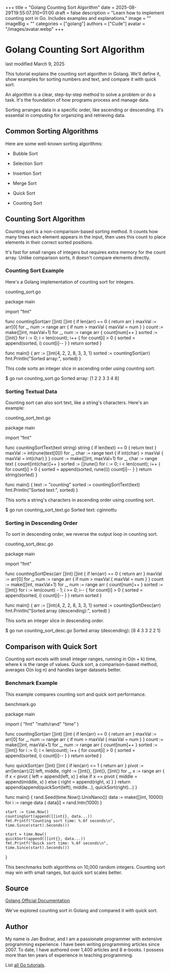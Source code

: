 +++
title = "Golang Counting Sort Algorithm"
date = 2025-08-29T19:55:07.310+01:00
draft = false
description = "Learn how to implement counting sort in Go. Includes examples and explanations."
image = ""
imageBig = ""
categories = ["golang"]
authors = ["Cude"]
avatar = "/images/avatar.webp"
+++

# Golang Counting Sort Algorithm

last modified March 9, 2025

This tutorial explains the counting sort algorithm in Golang. We'll define it,
show examples for sorting numbers and text, and compare it with quick sort.

An algorithm is a clear, step-by-step method to solve a problem or
do a task. It's the foundation of how programs process and manage data.

Sorting arranges data in a specific order, like ascending or
descending. It's essential in computing for organizing and retrieving data.

## Common Sorting Algorithms

Here are some well-known sorting algorithms:

- Bubble Sort

- Selection Sort

- Insertion Sort

- Merge Sort

- Quick Sort

- Counting Sort

## Counting Sort Algorithm

Counting sort is a non-comparison-based sorting method. It counts how many times
each element appears in the input, then uses this count to place elements in
their correct sorted positions.

It's fast for small ranges of integers but requires extra memory for the count
array. Unlike comparison sorts, it doesn't compare elements directly.

### Counting Sort Example

Here's a Golang implementation of counting sort for integers.

counting_sort.go
  

package main

import "fmt"

func countingSort(arr []int) []int {
    if len(arr) == 0 {
        return arr
    }
    maxVal := arr[0]
    for _, num := range arr {
        if num &gt; maxVal {
            maxVal = num
        }
    }
    count := make([]int, maxVal+1)
    for _, num := range arr {
        count[num]++
    }
    sorted := []int{}
    for i := 0; i &lt; len(count); i++ {
        for count[i] &gt; 0 {
            sorted = append(sorted, i)
            count[i]--
        }
    }
    return sorted
}

func main() {
    arr := []int{4, 2, 2, 8, 3, 3, 1}
    sorted := countingSort(arr)
    fmt.Println("Sorted array:", sorted)
}

This code sorts an integer slice in ascending order using counting sort.

$ go run counting_sort.go
Sorted array: [1 2 2 3 3 4 8]

### Sorting Textual Data

Counting sort can also sort text, like a string's characters. Here's an example:

counting_sort_text.go
  

package main

import "fmt"

func countingSortText(text string) string {
    if len(text) == 0 {
        return text
    }
    maxVal := int(rune(text[0]))
    for _, char := range text {
        if int(char) &gt; maxVal {
            maxVal = int(char)
        }
    }
    count := make([]int, maxVal+1)
    for _, char := range text {
        count[int(char)]++
    }
    sorted := []rune{}
    for i := 0; i &lt; len(count); i++ {
        for count[i] &gt; 0 {
            sorted = append(sorted, rune(i))
            count[i]--
        }
    }
    return string(sorted)
}

func main() {
    text := "counting"
    sorted := countingSortText(text)
    fmt.Println("Sorted text:", sorted)
}

This sorts a string's characters in ascending order using counting sort.

$ go run counting_sort_text.go
Sorted text: cginnottu

### Sorting in Descending Order

To sort in descending order, we reverse the output loop in counting sort.

counting_sort_desc.go
  

package main

import "fmt"

func countingSortDesc(arr []int) []int {
    if len(arr) == 0 {
        return arr
    }
    maxVal := arr[0]
    for _, num := range arr {
        if num &gt; maxVal {
            maxVal = num
        }
    }
    count := make([]int, maxVal+1)
    for _, num := range arr {
        count[num]++
    }
    sorted := []int{}
    for i := len(count) - 1; i &gt;= 0; i-- {
        for count[i] &gt; 0 {
            sorted = append(sorted, i)
            count[i]--
        }
    }
    return sorted
}

func main() {
    arr := []int{4, 2, 2, 8, 3, 3, 1}
    sorted := countingSortDesc(arr)
    fmt.Println("Sorted array (descending):", sorted)
}

This sorts an integer slice in descending order.

$ go run counting_sort_desc.go
Sorted array (descending): [8 4 3 3 2 2 1]

## Comparison with Quick Sort

Counting sort excels with small integer ranges, running in O(n + k) time, where
k is the range of values. Quick sort, a comparison-based method, averages O(n
log n) and handles larger datasets better.

### Benchmark Example

This example compares counting sort and quick sort performance.

benchmark.go
  

package main

import (
    "fmt"
    "math/rand"
    "time"
)

func countingSort(arr []int) []int {
    if len(arr) == 0 {
        return arr
    }
    maxVal := arr[0]
    for _, num := range arr {
        if num &gt; maxVal {
            maxVal = num
        }
    }
    count := make([]int, maxVal+1)
    for _, num := range arr {
        count[num]++
    }
    sorted := []int{}
    for i := 0; i &lt; len(count); i++ {
        for count[i] &gt; 0 {
            sorted = append(sorted, i)
            count[i]--
        }
    }
    return sorted
}

func quickSort(arr []int) []int {
    if len(arr) &lt;= 1 {
        return arr
    }
    pivot := arr[len(arr)/2]
    left, middle, right := []int{}, []int{}, []int{}
    for _, x := range arr {
        if x &lt; pivot {
            left = append(left, x)
        } else if x == pivot {
            middle = append(middle, x)
        } else {
            right = append(right, x)
        }
    }
    return append(append(quickSort(left), middle...), quickSort(right)...)
}

func main() {
    rand.Seed(time.Now().UnixNano())
    data := make([]int, 10000)
    for i := range data {
        data[i] = rand.Intn(1000)
    }

    start := time.Now()
    countingSort(append([]int{}, data...))
    fmt.Printf("Counting sort time: %.6f seconds\n", time.Since(start).Seconds())

    start = time.Now()
    quickSort(append([]int{}, data...))
    fmt.Printf("Quick sort time: %.6f seconds\n", time.Since(start).Seconds())
}

This benchmarks both algorithms on 10,000 random integers. Counting sort may
win with small ranges, but quick sort scales better.

## Source

[Golang Official Documentation](https://golang.org/doc/)

We've explored counting sort in Golang and compared it with quick sort.

## Author

My name is Jan Bodnar, and I am a passionate programmer with extensive
programming experience. I have been writing programming articles since 2007.
To date, I have authored over 1,400 articles and 8 e-books. I possess more
than ten years of experience in teaching programming.

List [all Go tutorials](/golang/).